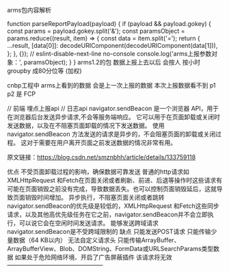 arms包内容解析

function parseReportPayload(payload) {
  if (payload && payload.gokey) {
    const params = payload.gokey.split('&');
    const paramsObject = params.reduce((result, item) => {
      const data = item.split('=');
      return {
        ...result,
        [data[0]]: decodeURIComponent(decodeURIComponent(data[1])),
      };
    }, {});
    // eslint-disable-next-line no-console
    console.log('arms上报参数对象：', paramsObject);
  }
}
arms1.2的包
数据上报上去以后 会按人 按小时groupby 成80分位等 (加权)

cnbp工程中 arms上看到的数据 会是上一次上报的数据 本次上报数据看不到
p1 p2 是 FCP


// 前端 埋点上报api
// 日志api
navigator.sendBeacon 是一个浏览器 API，用于在浏览器后台发送异步请求,不会等服务端响应。
它可以用于在页面卸载或关闭时发送数据，以及在不阻塞页面卸载的情况下发送数据。
使用 navigator.sendBeacon 方法发送的请求是异步的，不会阻塞页面的卸载或关闭过程。
这对于需要在用户离开页面之前发送数据的情况非常有用。
                        
原文链接：https://blog.csdn.net/smznbhh/article/details/133759118

优点
不受页面卸载过程的影响，确保数据可靠发送
普通的http请求如XMLHttpRequest 和Fetch在页面关闭或者刷新、前进、后退等操作时这些请求有可能在页面销毁之前没有完成，导致数据丢失。也可以控制页面销毁延后，这就导致页面销毁时间增加。
异步执行，不阻塞页面关闭或者跳转
navigator.sendBeacon的优先级是较低的，XMLHttpRequest 和Fetch这些同步请求，以及其他高优先级任务在它之前，navigator.sendBeacon并不会立即执行，可以说它会在空闲时间发送请求。
能够发送跨域请求
navigator.sendBeacon是不受跨域限制的
缺点
只能发送POST请求
只能传输少量数据（64 KB以内）
无法自定义请求头
只能传输ArrayBuffer、ArrayBufferView、Blob、DOMString、FormData或URLSearchParams类型数据
如果处于危险网络环境、开启了广告屏蔽插件 该请求将无效
————————————————
